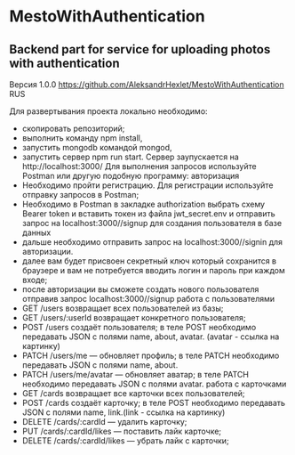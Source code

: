 # MestoWithAuthentication
## Backend part for service for uploading photos with authentication
Версия 1.0.0 https://github.com/AleksandrHexlet/MestoWithAuthentication
RUS

Для развертывания проекта локально необходимо:
- скопировать репозиторий;
- выполнить команду npm install,
- запустить mongodb командой mongod,
- запустить сервер npm run start.
Сервер заупускается на http://localhost:3000/
Для выполнения запросов используйте Postman или другую подобную программу:
авторизация
- Необходимо пройти регистрацию. Для регистрации используйте отправку запросов в Postman;
- Необходимо в Postman в закладке authorization выбрать схему Bearer token и вставить токен из файла jwt_secret.env и отправить запрос на localhost:3000//signup для создания пользователя в базе данных
- дальше необходимо отправить запрос на localhost:3000//signin для авторизации.
- далее вам будет присвоен секретный ключ который сохранится в браузере и вам не потребуется вводить логин и пароль при каждом входе;
- после авторизации вы сможете создать нового пользователя отправив запрос localhost:3000//signup
работа с пользователями
- GET /users возвращает всех пользователей из базы;
- GET /users/:userId возвращает конкретного пользователя;
- POST /users создаёт пользователя;
    в теле POST необходимо передавать JSON с полями name, about, avatar. (avatar - ссылка на картинку)
- PATCH /users/me — обновляет профиль;
    в теле PATCH необходимо передавать JSON с полями name, about.
- PATCH /users/me/avatar — обновляет аватар;
    в теле PATCH необходимо передавать JSON с полями avatar.
работа с карточками
- GET /cards возвращает все карточки всех пользователей;
- POST /cards создаёт карточку;
    в теле POST необходимо передавать JSON с полями name, link.(link - ссылка на картинку)
- DELETE /cards/:cardId — удалить карточку;
- PUT /cards/:cardId/likes — поставить лайк карточке;
- DELETE /cards/:cardId/likes — убрать лайк с карточки;
